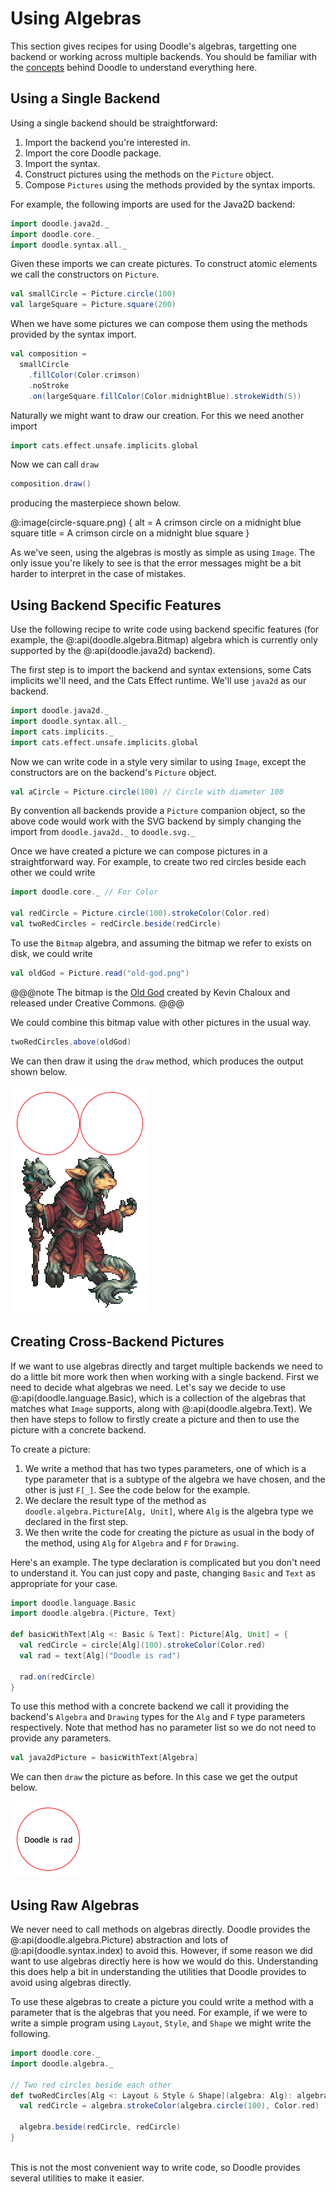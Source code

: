 # Using Algebras

This section gives recipes for using Doodle's algebras, targetting one backend or working across multiple backends. You should be familiar with the [concepts](/concepts/README.md) behind Doodle to understand everything here.


## Using a Single Backend

Using a single backend should be straightforward:

1. Import the backend you're interested in.
2. Import the core Doodle package.
2. Import the syntax.
3. Construct pictures using the methods on the `Picture` object.
4. Compose `Pictures` using the methods provided by the syntax imports.

For example, the following imports are used for the Java2D backend:

```scala mdoc:silent
import doodle.java2d._
import doodle.core._
import doodle.syntax.all._
```

Given these imports we can create pictures. To construct atomic elements we call the constructors on `Picture`.

```scala mdoc:silent
val smallCircle = Picture.circle(100)
val largeSquare = Picture.square(200)
```

When we have some pictures we can compose them using the methods provided by the syntax import.

```scala mdoc:silent
val composition =
  smallCircle
    .fillColor(Color.crimson)
    .noStroke
    .on(largeSquare.fillColor(Color.midnightBlue).strokeWidth(5))
```

Naturally we might want to draw our creation. For this we need another import


```scala mdoc:silent
import cats.effect.unsafe.implicits.global
```

Now we can call `draw`

```scala
composition.draw()
```

producing the masterpiece shown below.

@:image(circle-square.png) {
  alt = A crimson circle on a midnight blue square
  title = A crimson circle on a midnight blue square
}


As we've seen, using the algebras is mostly as simple as using `Image`. The only issue you're likely to see is that the error messages might be a bit harder to interpret in the case of mistakes.


## Using Backend Specific Features

Use the following recipe to write code using backend specific features (for example, the @:api(doodle.algebra.Bitmap) algebra which is currently only supported by the @:api(doodle.java2d) backend).

The first step is to import the backend and syntax extensions, some Cats implicits we'll need, and the Cats Effect runtime. We'll use `java2d` as our backend.

```scala mdoc:silent
import doodle.java2d._
import doodle.syntax.all._
import cats.implicits._
import cats.effect.unsafe.implicits.global
```

Now we can write code in a style very similar to using `Image`, except the constructors are on the backend's `Picture` object. 

```scala mdoc:silent
val aCircle = Picture.circle(100) // Circle with diameter 100
```

By convention all backends provide a `Picture` companion object, so the above code would work with the SVG backend by simply changing the import from `doodle.java2d._` to `doodle.svg._`

Once we have created a picture we can compose pictures in a straightforward way. For example, to create two red circles beside each other we could write

```scala mdoc:silent
import doodle.core._ // For Color

val redCircle = Picture.circle(100).strokeColor(Color.red)
val twoRedCircles = redCircle.beside(redCircle)
```

To use the `Bitmap` algebra, and assuming the bitmap we refer to exists on disk, we could write

```scala mdoc:silent
val oldGod = Picture.read("old-god.png")
```

@@@note
The bitmap is the [Old God](https://www.deviantart.com/kaiseto/journal/Most-of-my-Pixel-Art-is-now-Creative-Commons-369510391
) created by Kevin Chaloux and released under Creative Commons.
@@@

We could combine this bitmap value with other pictures in the usual way.

```scala mdoc:silent
twoRedCircles.above(oldGod)
```

We can then draw it using the `draw` method, which produces the output shown below.

![Double suns rising over the Old God](suns-old-god.png)


## Creating Cross-Backend Pictures

If we want to use algebras directly and target multiple backends we need to do a little bit more work then when working with a single backend. First we need to decide what algebras we need. Let's say we decide to use @:api(doodle.language.Basic), which is a collection of the algebras that matches what `Image` supports, along with @:api(doodle.algebra.Text). We then have steps to follow to firstly create a picture and then to use the picture with a concrete backend.

To create a picture:

1. We write a method that has two types parameters, one of which is a type parameter that is a subtype of the algebra we have chosen, and the other is just `F[_]`. See the code below for the example.
2. We declare the result type of the method as `doodle.algebra.Picture[Alg, Unit]`, where `Alg` is the algebra type we declared in the first step.
3. We then write the code for creating the picture as usual in the body of the method, using `Alg` for `Algebra` and `F` for `Drawing`.

Here's an example. The type declaration is complicated but you don't need to understand it. You can just copy and paste, changing `Basic` and `Text` as appropriate for your case.

```scala mdoc:silent
import doodle.language.Basic
import doodle.algebra.{Picture, Text}

def basicWithText[Alg <: Basic & Text]: Picture[Alg, Unit] = {
  val redCircle = circle[Alg](100).strokeColor(Color.red)
  val rad = text[Alg]("Doodle is rad")
  
  rad.on(redCircle)
}
```

To use this method with a concrete backend we call it providing the backend's `Algebra` and `Drawing` types for the `Alg` and `F` type parameters respectively. Note that method has no parameter list so we do not need to provide any parameters.

```scala mdoc:silent
val java2dPicture = basicWithText[Algebra]
```

We can then `draw` the picture as before. In this case we get the output below.

![Doodle is rad, and so is tagless final style](basic-with-text.png)


## Using Raw Algebras

We never need to call methods on algebras directly. Doodle provides the @:api(doodle.algebra.Picture) abstraction and lots of @:api(doodle.syntax.index) to avoid this. However, if some reason we did want to use algebras directly here is how we would do this. Understanding this does help a bit in understanding the utilities that Doodle provides to avoid using algebras directly.

To use these algebras to create a picture you could write a method with a parameter that is the algebras that you need. For example, if we were to write a simple program using `Layout`, `Style`, and `Shape` we might write the following.

```scala mdoc:silent
import doodle.core._
import doodle.algebra._

// Two red circles beside each other
def twoRedCircles[Alg <: Layout & Style & Shape](algebra: Alg): algebra.Drawing[Unit] = {
  val redCircle = algebra.strokeColor(algebra.circle(100), Color.red)
  
  algebra.beside(redCircle, redCircle)
}
  
```

This is not the most convenient way to write code, so Doodle provides several utilities to make it easier.
